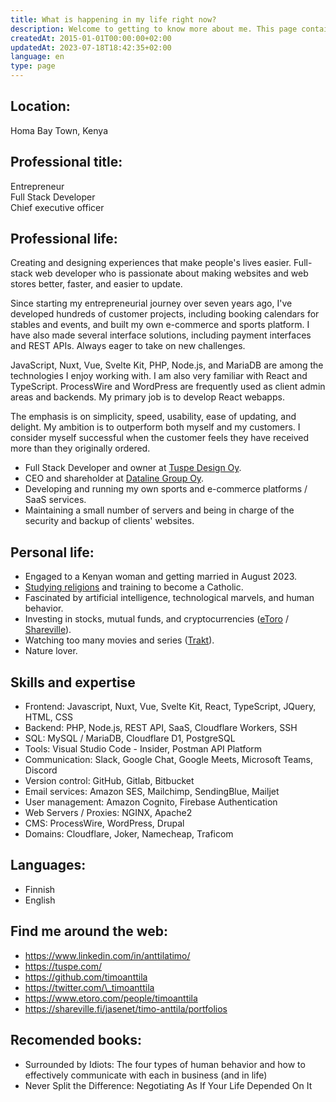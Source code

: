 ```yaml
---
title: What is happening in my life right now?
description: Welcome to getting to know more about me. This page contains a comprehensive list of everything that is currently important to me in my professional and personal life.
createdAt: 2015-01-01T00:00:00+02:00
updatedAt: 2023-07-18T18:42:35+02:00
language: en
type: page
---
```


## Location:

Homa Bay Town, Kenya

## Professional title:

Entrepreneur  
Full Stack Developer  
Chief executive officer

## Professional life:

Creating and designing experiences that make people's lives easier. Full-stack web developer who is passionate about making websites and web stores better, faster, and easier to update.

Since starting my entrepreneurial journey over seven years ago, I've developed hundreds of customer projects, including booking calendars for stables and events, and built my own e-commerce and sports platform. I have also made several interface solutions, including payment interfaces and REST APIs. Always eager to take on new challenges.

JavaScript, Nuxt, Vue, Svelte Kit, PHP, Node.js, and MariaDB are among the technologies I enjoy working with. I am also very familiar with React and TypeScript. ProcessWire and WordPress are frequently used as client admin areas and backends. My primary job is to develop React webapps.

The emphasis is on simplicity, speed, usability, ease of updating, and delight. My ambition is to outperform both myself and my customers. I consider myself successful when the customer feels they have received more than they originally ordered.

- Full Stack Developer and owner at [Tuspe Design Oy](https://tuspe.com/).
- CEO and shareholder at [Dataline Group Oy](https://www.dataline.fi/).
- Developing and running my own sports and e-commerce platforms / SaaS services.
- Maintaining a small number of servers and being in charge of the security and backup of clients' websites.

## Personal life:

- Engaged to a Kenyan woman and getting married in August 2023.
- [Studying religions](https://battleofgods.net/) and training to become a Catholic.
- Fascinated by artificial intelligence, technological marvels, and human behavior.
- Investing in stocks, mutual funds, and cryptocurrencies ([eToro](https://www.etoro.com/people/timoanttila/portfolio) / [Shareville](https://shareville.fi/jasenet/timo-anttila/portfolios)).
- Watching too many movies and series ([Trakt](https://trakt.tv/users/timoanttila)).
- Nature lover.

## Skills and expertise

- Frontend: Javascript, Nuxt, Vue, Svelte Kit, React, TypeScript, JQuery, HTML, CSS
- Backend: PHP, Node.js, REST API, SaaS, Cloudflare Workers, SSH
- SQL: MySQL / MariaDB, Cloudflare D1, PostgreSQL
- Tools: Visual Studio Code - Insider, Postman API Platform
- Communication: Slack, Google Chat, Google Meets, Microsoft Teams, Discord
- Version control: GitHub, Gitlab, Bitbucket
- Email services: Amazon SES, Mailchimp, SendingBlue, Mailjet
- User management: Amazon Cognito, Firebase Authentication
- Web Servers / Proxies: NGINX, Apache2
- CMS: ProcessWire, WordPress, Drupal
- Domains: Cloudflare, Joker, Namecheap, Traficom

## Languages:

- Finnish
- English

## Find me around the web:

- https://www.linkedin.com/in/anttilatimo/
- https://tuspe.com/
- https://github.com/timoanttila
- https://twitter.com/\_timoanttila
- https://www.etoro.com/people/timoanttila
- https://shareville.fi/jasenet/timo-anttila/portfolios

## Recomended books:

- Surrounded by Idiots: The four types of human behavior and how to effectively communicate with each in business (and in life)
- Never Split the Difference: Negotiating As If Your Life Depended On It
